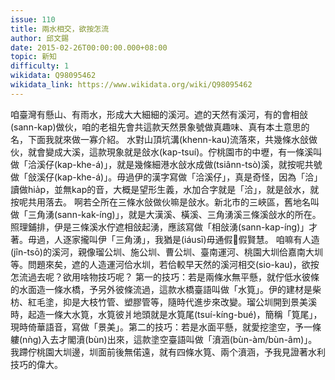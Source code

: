 ```yaml
---
issue: 110
title: 兩水相交，欲按怎流
author: 邱文錫
date: 2015-02-26T00:00:00.000+08:00
topic: 新知
difficulty: 1
wikidata: Q98095462
wikidata_link: https://www.wikidata.org/wiki/Q98095462
---
```

咱臺灣有懸山、有雨水，形成大大細細的溪河。遮的天然有溪河，有的會相敆(sann-kap)做伙，咱的老祖先會共這款天然景象號做真趣味、真有本土意思的名，下面我就來做一寡介紹。
水對山頂坑溝(khenn-kau)流落來，共幾條水敆做伙，就會變成大溪，這款現象就是敆水(kap-tsuí)。佇桃園市的中壢，有一條溪叫做「洽溪仔(kap-khe-á)」，就是幾條細港水敆水成做(tsiânn-tsò)溪，就按呢共號做「敆溪仔(kap-khe-á)」。毋過伊的漢字寫做「洽溪仔」，真是奇怪，因為「洽」讀做hia̍p，並無kap的音，大概是望形生義，水加合字就是「洽」，就是敆水，就按呢共用落去。
啊若仝所在三條水敆做伙嘛是敆水。新北市的三峽區，舊地名叫做「三角湧(sann-kak-íng)」，就是大漢溪、橫溪、三角湧溪三條溪敆水的所在。照理鋪排，伊是三條溪水佇遮相敆起湧，應該寫做「相敆湧(sann-kap-íng)」才著。毋過，人逐家攏叫伊「三角湧」，我猶是(iáusī)毋通假𠢕假賢慧。
咱嘛有人造(jîn-tsō)的溪河，親像瑠公圳、施公圳、曹公圳、臺南運河、桃園大圳佮嘉南大圳等。問題來矣，遮的人造運河佮水圳，若佮較早天然的溪河相交(sio-kau)，欲按怎流過去呢？欲用啥物技巧呢？
第一的技巧：若是兩條水無平懸，就佇低水彼條的水面造一條水橋，予另外彼條流過，這款水橋臺語叫做「水筧」。伊的建材是柴枋、紅毛塗，抑是大枝竹管、塑膠管等，隨時代進步來改變。瑠公圳開到景美溪時，起造一條大水筧，水筧彼爿地頭就是水筧尾(tsuí-kíng-bué)，簡稱「筧尾」，現時倚華語音，寫做「景美」。第二的技巧：若是水面平懸，就愛挖塗空，予一條軁(nǹg)入去才閣濆(bùn)出來，這款塗空臺語叫做「濆涵(bùn-àm/bùn-âm)」。我蹛佇桃園大圳邊，圳面前後無偌遠，就有四條水筧、兩个濆涵，予我見證著水利技巧的偉大。